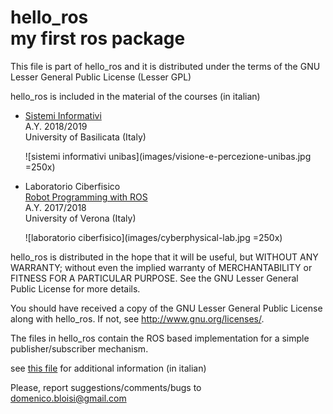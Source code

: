 # hello_ros<br>my first ros package

This file is part of hello_ros and it is distributed under the terms of the
GNU Lesser General Public License (Lesser GPL)

hello_ros is included in the material of the courses (in italian)<br>
- [Sistemi Informativi](https://dbloisi.github.io/corsi/sistemi-informativi.html)<br>
  A.Y. 2018/2019<br>
  University of Basilicata (Italy)
  
  ![sistemi informativi unibas](images/visione-e-percezione-unibas.jpg =250x)

- Laboratorio Ciberfisico<br>
  [Robot Programming with ROS](http://profs.scienze.univr.it/~bloisi/corsi/ciberfisico.html)<br>
  A.Y. 2017/2018<br>
  University of Verona (Italy)

  ![laboratorio ciberfisico](images/cyberphysical-lab.jpg =250x)
 
hello_ros is distributed in the hope that it will be useful,
but WITHOUT ANY WARRANTY; without even the implied warranty of
MERCHANTABILITY or FITNESS FOR A PARTICULAR PURPOSE.  See the
GNU Lesser General Public License for more details.

You should have received a copy of the GNU Lesser General Public License
along with hello_ros.  If not, see <http://www.gnu.org/licenses/>.

The files in hello_ros contain the ROS based implementation for
a simple publisher/subscriber mechanism.

see [this file](hello-ros.pdf) for additional information (in italian)

 
Please, report suggestions/comments/bugs to<br>
domenico.bloisi@gmail.com
